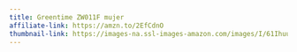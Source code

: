 ```yaml
---
title: Greentime ZW011F mujer
affiliate-link: https://amzn.to/2EfCdnO
thumbnail-link: https://images-na.ssl-images-amazon.com/images/I/61IhuuPudIL._UX679_.jpg
---
```

